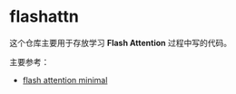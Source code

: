 # flashattn

这个仓库主要用于存放学习 **Flash Attention** 过程中写的代码。

主要参考：
- [flash attention minimal](https://github.com/tspeterkim/flash-attention-minimal/)
